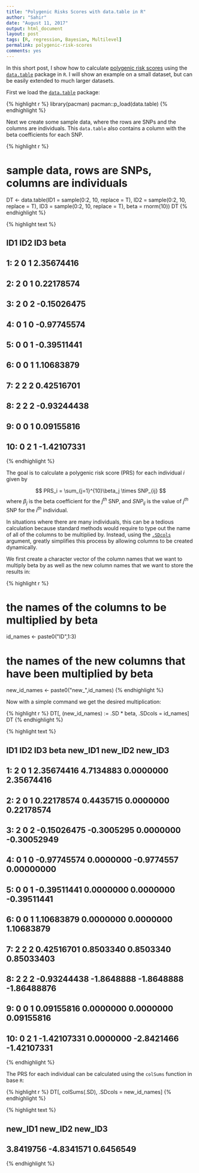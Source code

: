 ```yaml
---
title: "Polygenic Risks Scores with data.table in R"
author: "Sahir"
date: "August 11, 2017"
output: html_document
layout: post
tags: [R, regression, Bayesian, Multilevel]
permalink: polygenic-risk-scores
comments: yes
---
```




In this short post, I show how to calculate [polygenic risk scores](https://en.wikipedia.org/wiki/Polygenic_score) using the [`data.table`](https://cran.r-project.org/web/packages/data.table/vignettes/datatable-intro.html) package in `R`. I will show an example on a small dataset, but can be easily extended to much larger datasets. 

First we load the [`data.table`](https://github.com/Rdatatable/data.table/wiki) package:

{% highlight r %}
library(pacman)
pacman::p_load(data.table)
{% endhighlight %}

Next we create some sample data, where the rows are SNPs and the columns are individuals. This `data.table` also contains a column with the beta coefficients for each SNP. 


{% highlight r %}
# sample data, rows are SNPs, columns are individuals
DT <- data.table(ID1 = sample(0:2, 10, replace = T),
                 ID2 = sample(0:2, 10, replace = T),
                 ID3 = sample(0:2, 10, replace = T),
                 beta = rnorm(10))
DT
{% endhighlight %}



{% highlight text %}
##     ID1 ID2 ID3        beta
##  1:   2   0   1  2.35674416
##  2:   2   0   1  0.22178574
##  3:   2   0   2 -0.15026475
##  4:   0   1   0 -0.97745574
##  5:   0   0   1 -0.39511441
##  6:   0   0   1  1.10683879
##  7:   2   2   2  0.42516701
##  8:   2   2   2 -0.93244438
##  9:   0   0   1  0.09155816
## 10:   0   2   1 -1.42107331
{% endhighlight %}

The goal is to calculate a polygenic risk score (PRS) for each individual $i$ given by 

$$
PRS_i = \sum_{j=1}^{10}\beta_j \times SNP_{ij}
$$
where $\beta_j$ is the beta coefficient for the $j^{th}$ SNP, and $SNP_{ij}$ is the value of $j^{th}$ SNP for the $i^{th}$ individual.  

In situations where there are many individuals, this can be a tedious calculation because standard methods would require to type out the name of all of the columns to be multiplied by. Instead, using the [`.SDcols`](https://stackoverflow.com/questions/14937165/using-dynamic-column-names-in-data-table?lq=1) argument, greatly simplifies this process by allowing columns to be created dynamically.  

We first create a character vector of the column names that we want to multiply beta by as well as the new column names that we want to store the results in:


{% highlight r %}
# the names of the columns to be multiplied by beta
id_names <- paste0("ID",1:3)

# the names of the new columns that have been multiplied by beta
new_id_names <- paste0("new_",id_names)
{% endhighlight %}


Now with a simple command we get the desired multiplication:

{% highlight r %}
DT[, (new_id_names) := .SD * beta, .SDcols = id_names]
DT
{% endhighlight %}



{% highlight text %}
##     ID1 ID2 ID3        beta    new_ID1    new_ID2     new_ID3
##  1:   2   0   1  2.35674416  4.7134883  0.0000000  2.35674416
##  2:   2   0   1  0.22178574  0.4435715  0.0000000  0.22178574
##  3:   2   0   2 -0.15026475 -0.3005295  0.0000000 -0.30052949
##  4:   0   1   0 -0.97745574  0.0000000 -0.9774557  0.00000000
##  5:   0   0   1 -0.39511441  0.0000000  0.0000000 -0.39511441
##  6:   0   0   1  1.10683879  0.0000000  0.0000000  1.10683879
##  7:   2   2   2  0.42516701  0.8503340  0.8503340  0.85033403
##  8:   2   2   2 -0.93244438 -1.8648888 -1.8648888 -1.86488876
##  9:   0   0   1  0.09155816  0.0000000  0.0000000  0.09155816
## 10:   0   2   1 -1.42107331  0.0000000 -2.8421466 -1.42107331
{% endhighlight %}

The PRS for each individual can be calculated using the `colSums` function in base `R`:


{% highlight r %}
DT[, colSums(.SD), .SDcols = new_id_names]
{% endhighlight %}



{% highlight text %}
##    new_ID1    new_ID2    new_ID3 
##  3.8419756 -4.8341571  0.6456549
{% endhighlight %}

